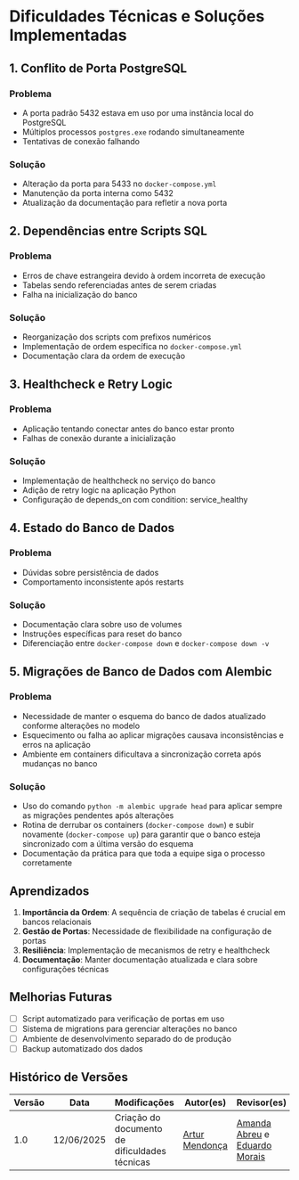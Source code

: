 # Dificuldades Técnicas e Soluções Implementadas

## 1. Conflito de Porta PostgreSQL

### Problema
- A porta padrão 5432 estava em uso por uma instância local do PostgreSQL
- Múltiplos processos `postgres.exe` rodando simultaneamente
- Tentativas de conexão falhando

### Solução
- Alteração da porta para 5433 no `docker-compose.yml`
- Manutenção da porta interna como 5432
- Atualização da documentação para refletir a nova porta

## 2. Dependências entre Scripts SQL

### Problema
- Erros de chave estrangeira devido à ordem incorreta de execução
- Tabelas sendo referenciadas antes de serem criadas
- Falha na inicialização do banco

### Solução
- Reorganização dos scripts com prefixos numéricos
- Implementação de ordem específica no `docker-compose.yml`
- Documentação clara da ordem de execução

## 3. Healthcheck e Retry Logic

### Problema
- Aplicação tentando conectar antes do banco estar pronto
- Falhas de conexão durante a inicialização

### Solução
- Implementação de healthcheck no serviço do banco
- Adição de retry logic na aplicação Python
- Configuração de depends_on com condition: service_healthy

## 4. Estado do Banco de Dados

### Problema
- Dúvidas sobre persistência de dados
- Comportamento inconsistente após restarts

### Solução
- Documentação clara sobre uso de volumes
- Instruções específicas para reset do banco
- Diferenciação entre `docker-compose down` e `docker-compose down -v`

## 5. Migrações de Banco de Dados com Alembic

### Problema
- Necessidade de manter o esquema do banco de dados atualizado conforme alterações no modelo
- Esquecimento ou falha ao aplicar migrações causava inconsistências e erros na aplicação
- Ambiente em containers dificultava a sincronização correta após mudanças no banco

### Solução
- Uso do comando `python -m alembic upgrade head` para aplicar sempre as migrações pendentes após alterações
- Rotina de derrubar os containers (`docker-compose down`) e subir novamente (`docker-compose up`) para garantir que o banco esteja sincronizado com a última versão do esquema
- Documentação da prática para que toda a equipe siga o processo corretamente

## Aprendizados

1. **Importância da Ordem**: A sequência de criação de tabelas é crucial em bancos relacionais
2. **Gestão de Portas**: Necessidade de flexibilidade na configuração de portas
3. **Resiliência**: Implementação de mecanismos de retry e healthcheck
4. **Documentação**: Manter documentação atualizada e clara sobre configurações técnicas

## Melhorias Futuras

- [ ] Script automatizado para verificação de portas em uso
- [ ] Sistema de migrations para gerenciar alterações no banco
- [ ] Ambiente de desenvolvimento separado do de produção
- [ ] Backup automatizado dos dados

## Histórico de Versões

| Versão | Data       | Modificações                      | Autor(es)     | Revisor(es) |
|--------|------------|-----------------------------------|---------------|-------------|
| 1.0    | 12/06/2025 | Criação do documento de dificuldades técnicas             | [Artur Mendonça](https://github.com/ArtyMend07) | [Amanda Abreu](https://github.com/Amandaaaaabreu) e [Eduardo Morais](https://github.com/Edumorais08) |
